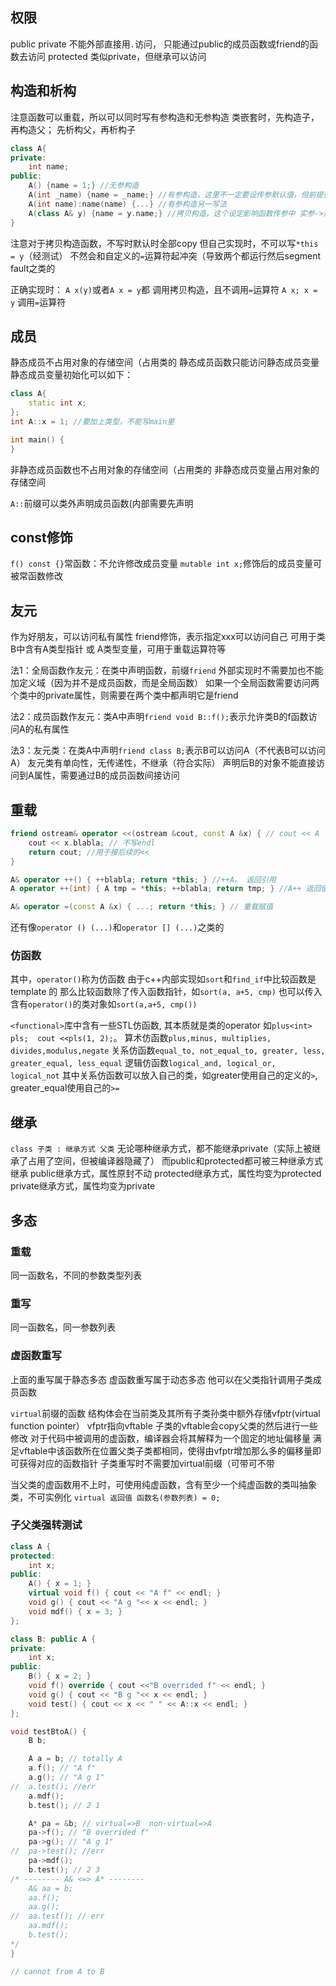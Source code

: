 ## 权限
public
private 不能外部直接用`.`访问， 只能通过public的成员函数或friend的函数去访问
protected 类似private，但继承可以访问

## 构造和析构
注意函数可以重载，所以可以同时写有参构造和无参构造
类嵌套时，先构造子，再构造父； 先析构父，再析构子
```c++
class A{
private:
    int name;
public:
    A() {name = 1;} //无参构造
    A(int _name) {name = _name;} //有参构造，这里不一定要设传参默认值，但前提要写无参构造
    A(int name):name(name) {...} //有参构造另一写法
    A(class A& y) {name = y.name;} //拷贝构造，这个设定影响函数传参中 实参->形参 那一步
}
```
注意对于拷贝构造函数，不写时默认时全部copy
但自己实现时，不可以写`*this = y`（经测试）
不然会和自定义的`=`运算符起冲突（导致两个都运行然后segment fault之类的

正确实现时：
`A x(y)`或者`A x = y`都 调用拷贝构造，且不调用`=`运算符
`A x; x = y` 调用`=`运算符

## 成员
静态成员不占用对象的存储空间（占用类的
静态成员函数只能访问静态成员变量
静态成员变量初始化可以如下：
```c++
class A{
    static int x;
};
int A::x = 1; //要加上类型，不能写main里

int main() {
}
```

非静态成员函数也不占用对象的存储空间（占用类的
非静态成员变量占用对象的存储空间

`A::`前缀可以类外声明成员函数(内部需要先声明

## const修饰
`f() const {}`常函数：不允许修改成员变量
`mutable int x;`修饰后的成员变量可被常函数修改

## 友元
作为好朋友，可以访问私有属性
friend修饰，表示指定xxx可以访问自己
可用于类B中含有A类型指针 或 A类型变量，可用于重载运算符等

法1：全局函数作友元：在类中声明函数，前缀`friend`
外部实现时不需要加也不能加定义域（因为并不是成员函数，而是全局函数）
如果一个全局函数需要访问两个类中的private属性，则需要在两个类中都声明它是friend

法2：成员函数作友元：类A中声明`friend void B::f();`表示允许类B的f函数访问A的私有属性

法3：友元类：在类A中声明`friend class B;`表示B可以访问A（不代表B可以访问A）
友元类有单向性，无传递性，不继承（符合实际）
声明后B的对象不能直接访问到A属性，需要通过B的成员函数间接访问

## 重载
```c++
friend ostream& operator <<(ostream &cout, const A &x) { // cout << A
    cout << x.blabla; // 不写endl
    return cout; //用于接后续的<<
}

A& operator ++() { ++blabla; return *this; } //++A。 返回引用
A operator ++(int) { A tmp = *this; ++blabla; return tmp; } //A++ 返回值

A& operator =(const A &x) { ...; return *this; } // 重载赋值
```
还有像`operator () (...)`和`operator [] (...)`之类的

### 仿函数
其中，`operator()`称为仿函数
由于c++内部实现如`sort`和`find_if`中比较函数是template 的
那么比较函数除了传入函数指针，如`sort(a, a+5, cmp)`
也可以传入含有`operator()`的类对象如`sort(a,a+5, cmp())`

`<functional>`库中含有一些STL仿函数, 其本质就是类的operator
如`plus<int> pls;  cout <<pls(1, 2);`。 
算术仿函数`plus,minus, multiplies, divides,modulus,negate`
关系仿函数`equal_to, not_equal_to, greater, less, greater_equal, less_equal`
逻辑仿函数`logical_and, logical_or, logical_not`
其中关系仿函数可以放入自己的类，如greater使用自己的定义的`>`, greater_equal使用自己的`>=`

## 继承
`class 子类 : 继承方式 父类`
无论哪种继承方式，都不能继承private（实际上被继承了占用了空间，但被编译器隐藏了）
而public和protected都可被三种继承方式继承
public继承方式，属性原封不动
protected继承方式，属性均变为protected
private继承方式，属性均变为private

## 多态
### 重载
同一函数名，不同的参数类型列表

### 重写
同一函数名，同一参数列表

### 虚函数重写
上面的重写属于静态多态
虚函数重写属于动态多态
他可以在父类指针调用子类成员函数

`virtual`前缀的函数
结构体会在当前类及其所有子类孙类中额外存储vfptr(virtual function pointer）
vfptr指向vftable
子类的vftable会copy父类的然后进行一些修改
对于代码中被调用的虚函数，编译器会将其解释为一个固定的地址偏移量
满足vftable中该函数所在位置父类子类都相同，使得由vfptr增加那么多的偏移量即可获得对应的函数指针
子类重写时不需要加virtual前缀（可带可不带

当父类的虚函数用不上时，可使用纯虚函数，含有至少一个纯虚函数的类叫抽象类，不可实例化
`virtual 返回值 函数名(参数列表) = 0;`

### 子父类强转测试
```c++
class A {  
protected:
	int x;
public:  
	A() { x = 1; }
    virtual void f() { cout << "A f" << endl; }  
    void g() { cout << "A g "<< x << endl; }  
	void mdf() { x = 3; }
};  

class B: public A {  
private:
	int x;
public:  
	B() { x = 2; }
    void f() override { cout <<"B overrided f" << endl; }  
    void g() { cout << "B g "<< x << endl; }  
    void test() { cout << x << " " << A::x << endl; }  
};  

void testBtoA() {
    B b;  

	A a = b; // totally A
	a.f(); // "A f"
	a.g(); // "A g 1"
//  a.test(); //err
	a.mdf();
	b.test(); // 2 1

	A* pa = &b; // virtual=>B  non-virtual=>A
	pa->f(); // "B overrided f"
	pa->g(); // "A g 1"
//  pa->test(); //err
	pa->mdf();
	b.test(); // 2 3
/* -------- A& <=> A* --------
	A& aa = b; 
	aa.f(); 
	aa.g(); 
//  aa.test(); // err
	aa.mdf();
	b.test();
*/
}

// cannot from A to B
```